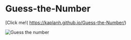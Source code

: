 # Guess-the-Number
[Click me!( https://kaplanh.github.io/Guess-the-Number/)

![Guess the number](https://user-images.githubusercontent.com/101884444/172834268-4453e479-e57c-4291-a6a9-9b545ee452da.gif)
